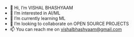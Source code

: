 - 👋 Hi, I’m VISHAL BHASHYAAM
- 👀 I’m interested in AI/ML
- 🌱 I’m currently learning ML
- 💞️ I’m looking to collaborate on OPEN SOURCE PROJECTS
- 📫 You can reach me on vishalbhashyaam@gmail.com

<!---
vishal77777/vishal77777 is a ✨ special ✨ repository because its `README.md` (this file) appears on your GitHub profile.
You can click the Preview link to take a look at your changes.
--->
